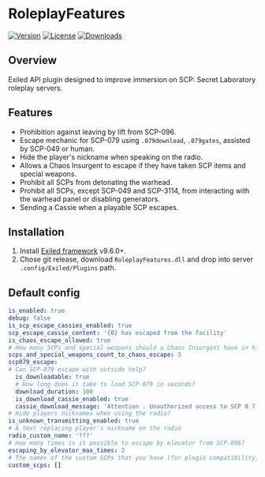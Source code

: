 # RoleplayFeatures

[![Version](https://img.shields.io/github/v/release/BIBlical33/RoleplayFeatures?sort=semver&style=flat-square&color=8DBBE9&label=Version)]()
[![License](https://img.shields.io/badge/License-CC%20BY%E2%80%93SA%203.0-df967f?style=flat-square)]()
[![Downloads](https://img.shields.io/github/downloads/BIBlical33/RoleplayFeatures/total?style=flat-square&label=Downloads&color=orange)]()

## Overview
Exiled API plugin designed to improve immersion on SCP: Secret Laboratory roleplay servers.

## Features
- Prohibition against leaving by lift from SCP-096.
- Escape mechanic for SCP-079 using `.079download`, `.079gates`, assisted by SCP-049 or human.
- Hide the player's nickname when speaking on the radio.
- Allows a Chaos Insurgent to escape if they have taken SCP items and special weapons.
- Prohibit all SCPs from detonating the warhead.
- Prohibit all SCPs, except SCP-049 and SCP-3114, from interacting with the warhead panel or disabling generators.
- Sending a Cassie when a playable SCP escapes.

## Installation
1. Install [Exiled framework](https://github.com/ExMod-Team/EXILED) v9.6.0+.
2. Chose git release, download `RoleplayFeatures.dll` and drop into server `.config/Exiled/Plugins` path.
 
## Default config
```yaml
is_enabled: true
debug: false
is_scp_escape_cassies_enabled: true
scp_escape_cassie_content: '{0} has escaped from the facility'
is_chaos_escape_allowed: true
# How many SCPs and special weapons should a Chaos Insurgent have in his inventory to escape?
scps_and_special_weapons_count_to_chaos_escape: 3
scp079_escape:
# Can SCP-079 escape with outside help?
  is_downloadable: true
  # How long does it take to load SCP-079 in seconds?
  download_duration: 100
  is_download_cassie_enabled: true
  cassie_download_message: 'Attention . Unauthorized access to SCP 0 7 9 containment chamber has been detected . Security check requires .'
# Hide players nicknames when using the radio?
is_unknown_transmitting_enabled: true
# A text replacing player's nickname on the radio
radio_custom_name: '???'
# How many times is it possible to escape by elevator from SCP-096?
escaping_by_elevator_max_times: 2
# The names of the custom SCPs that you have (for plugin compatibility)
custom_scps: []
```
